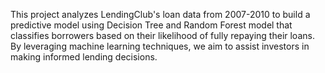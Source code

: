 This project analyzes LendingClub's loan data from 2007-2010 to build a predictive model using Decision Tree and Random Forest model that classifies borrowers based on their likelihood of fully repaying their loans. By leveraging machine learning techniques, we aim to assist investors in making informed lending decisions.
